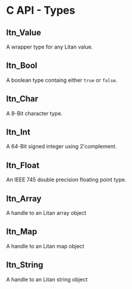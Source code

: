 # C API - Types

## ltn_Value

A wrapper type for any Litan value.

## ltn_Bool

A boolean type containg either `true` or `false`.

## ltn_Char

A 8-Bit character type.

## ltn_Int

A 64-Bit signed integer using 2'complement.

## ltn_Float

An IEEE 745 double precision floating point type.

## ltn_Array

A handle to an Litan array object

## ltn_Map

A handle to an Litan map object

## ltn_String

A handle to an Litan string object